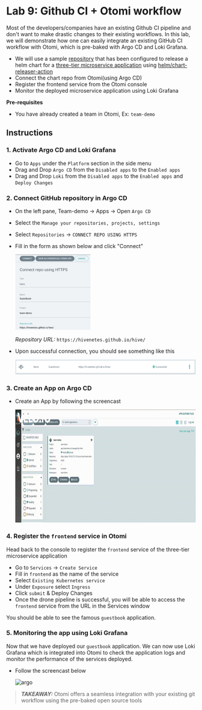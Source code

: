 # Lab 9: Github CI + Otomi workflow

Most of the developers/companies have an existing Github CI pipeline and don't want to make drastic changes to their existing workflows. In this lab, we will demonstrate how one can easily integrate an existing GitHub CI workflow with Otomi, which is pre-baked with Argo CD and Loki Grafana. 

 - We will use a sample [repository](https://github.com/hivenetes/hive) that has been configured to release a helm chart for a [three-tier microservice application](https://cloud.google.com/kubernetes-engine/docs/tutorials/guestbook) using [helm/chart-releaser-action](https://github.com/helm/chart-releaser-action)
 - Connect the chart repo from Otomi(using Argo CD)
 - Register the frontend service from the Otomi console
 - Monitor the deployed microservice application using Loki Grafana

**Pre-requisites**
 - You have already created a team in Otomi, Ex: `team-demo`


## Instructions

### 1. Activate Argo CD and Loki Grafana

- Go to `Apps` under the `Platform` section in the side menu
- Drag and Drop `Argo CD` from the `Disabled apps` to the `Enabled apps`
- Drag and Drop `Loki` from the `Disabled apps` to the `Enabled apps` and `Deploy Changes`


### 2. Connect GitHub repository in Argo CD

- On the left pane, Team-demo ->  Apps -> Open `Argo CD`
- Select the `Manage your repositories, projects, settings`
- Select `Repositories` -> `CONNECT REPO USING HTTPS`
- Fill in the form as shown below and click "Connect"

    <img src="argo-github-connect-form.png" alt="argo" width="200" height="200"/>

    *Repository URL:* `https://hivenetes.github.io/hive/`
- Upon successful connection, you should see something like this

    <img src="github-conn-success.png" alt="conn" width="600" height="40"/>


### 3. Create an App on Argo CD

- Create an App by following the screencast

    <img src="argo-create-app.gif" alt="argo" width="800" height="300"/>

### 4. Register the `frontend` service in Otomi

Head back to the console to register the `frontend` service of the three-tier microservice application

- Go to `Services` -> `Create Service`
- Fill in `frontend` as the name of the service
- Select `Existing Kubernetes service`
- Under `Exposure` select `Ingress`
- Click `submit` & Deploy Changes
- Once the drone pipeline is successful, you will be able to access the `frontend` service from the URL in the Services window

You should be able to see the famous `guestbook` application.

### 5. Monitoring the app using Loki Grafana

Now that we have deployed our `guestbook` application. 
We can now use Loki Grafana which is integrated into Otomi to check the application logs and monitor the performance of the services deployed. 

- Follow the screencast below

    <img src="argo-app-monitoring.gif" alt="argo" width="800" height="300"/>

> **_TAKEAWAY:_** Otomi offers a seamless integration with your existing git workflow using the pre-baked open source tools 